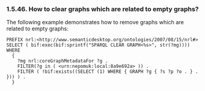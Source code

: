 <div>

<div>

<div>

<div>

### 1.5.46. How to clear graphs which are related to empty graphs?

</div>

</div>

</div>

The following example demonstrates how to remove graphs which are
related to empty graphs:

``` programlisting
PREFIX nrl:<http://www.semanticdesktop.org/ontologies/2007/08/15/nrl#>
SELECT ( bif:exec(bif:sprintf("SPARQL CLEAR GRAPH<%s>", str(?mg))))
WHERE
  {
    ?mg nrl:coreGraphMetadataFor ?g .
    FILTER(?g in ( <urn:nepomuk:local:8a9e692a> )) .
    FILTER ( !bif:exists((SELECT (1) WHERE { GRAPH ?g { ?s ?p ?o . } . })) ) .
  }
```

</div>
